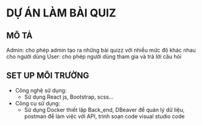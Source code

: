 # DỰ ÁN LÀM BÀI QUIZ
## MÔ TẢ
Admin: cho phép admin tạo ra những bài quizz với nhiều mức độ khác nhau cho người dùng
User: cho phép người dùng tham gia và trả lời câu hỏi
## SET UP MÔI TRƯỜNG
- Công nghệ sử dụng:
  - Sử dụng React js, Bootstrap, scss...
- Công cụ sử dụng:
  - Sử dụng Docker thiết lập Back_end, DBeaver để quản lý dữ liệu, postman để làm việc với API, trình soạn code visual studio code
